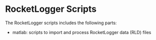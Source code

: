 RocketLogger Scripts
====================

The RocketLogger scripts includes the following parts:
* matlab: scripts to import and process RocketLogger data (RLD) files